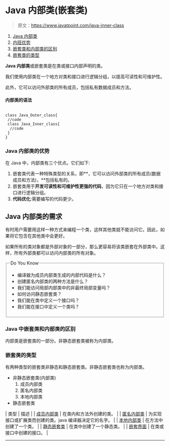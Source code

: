 # Java 内部类(嵌套类)

> 原文：<https://www.javatpoint.com/java-inner-class>

1.  [Java 内部类](#)
2.  [内班优势](#nestedad)
3.  [嵌套类和内部类的区别](#nesteddiff)
4.  [嵌套类的类型](#nestedtypes)

**Java 内部类**或嵌套类是在类或接口内部声明的类。

我们使用内部类在一个地方对类和接口进行逻辑分组，以提高可读性和可维护性。

此外，它可以访问外部类的所有成员，包括私有数据成员和方法。

#### 内部类的语法

```

class Java_Outer_class{
 //code
 class Java_Inner_class{
  //code
 }
}

```

### Java 内部类的优势

在 Java 中，内部类有三个优点。它们如下:

1.  嵌套类代表一种特殊类型的关系，即**，它可以访问外部类的所有成员(数据成员和方法)，**包括私有的。
2.  嵌套类用于**开发可读性和可维护性更强的代码**，因为它只在一个地方对类和接口进行逻辑分组。
3.  **代码优化**:需要编写的代码更少。

## Java 内部类的需求

有时用户需要用这样一种方式来编程一个类，这样其他类就不能访问它。因此，如果将它包含在其他类中会更好。

如果所有的类对象都是外部对象的一部分，那么更容易将该类嵌套在外部类中。这样，所有外部类都可以访问内部类的所有对象。

<fieldset><legend class="legendfont">Do You Know</legend>

*   编译器为成员内部类生成的内部代码是什么？
*   创建匿名内部类的两种方法是什么？
*   我们能访问局部内部类中的非最终局部变量吗？
*   如何访问静态嵌套类？
*   我们能在类中定义一个接口吗？
*   我们能在接口中定义一个类吗？

</fieldset>

### Java 中嵌套类和内部类的区别

内部类是嵌套类的一部分。非静态嵌套类被称为内部类。

### 嵌套类的类型

有两种类型的嵌套类非静态和静态嵌套类。非静态嵌套类也称为内部类。

*   非静态嵌套类(内部类)
    1.  成员内部类
    2.  匿名内部类
    3.  本地内部类
*   静态嵌套类

| 类型 | 描述 |
| [成员内部类](member-inner-class) | 在类内和方法外创建的类。 |
| [匿名内部类](anonymous-inner-class) | 为实现接口或扩展类而创建的类。java 编译器决定它的名字。 |
| [本地内部类](local-inner-class) | 在方法中创建了一个类。 |
| [静态嵌套类](static-nested-class) | 在类中创建了一个静态类。 |
| [嵌套界面](nested-interface) | 在类或接口中创建的接口。 |

* * *